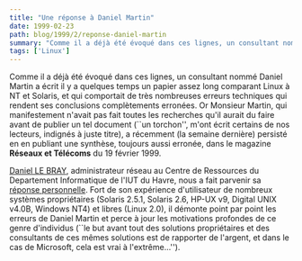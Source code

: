 ```yaml
---
title: "Une réponse à Daniel Martin"
date: 1999-02-23
path: blog/1999/2/reponse-daniel-martin
summary: "Comme il a déjà été évoqué dans ces lignes, un consultant nommé Daniel Martin a écrit il y a quelques temps un papier assez long comparant Linux à NT et Solaris, et qui comportait de très nombreuses erreurs techniques qui rendent ses conclusions complètements erronées."
tags: ['Linux']
---
```


<P>
Comme il a déjà été évoqué dans ces lignes, un consultant nommé Daniel
Martin a écrit il y a quelques temps un papier assez long comparant Linux
à NT et Solaris, et qui comportait de très nombreuses erreurs techniques
qui rendent ses conclusions complètements erronées. Or Monsieur Martin,
qui manifestement n'avait pas fait toutes les recherches qu'il aurait
du faire avant de publier un tel document (``un torchon'', m'ont écrit
certains de nos lecteurs, indignés à juste titre), a récemment (la semaine
dernière) persisté en en publiant une synthèse, toujours aussi erronée,
dans le magazine <B>Réseaux et Télécoms</B> du 19 février 1999.
</P>

<P>
<A HREF="mailto:lebray@iut.univ-lehavre.fr">Daniel LE BRAY</A>,
administrateur réseau au Centre de Ressources du Departement
Informatique de l'IUT du Havre, nous a fait parvenir sa <A HREF="http://www.linux-center.org/articles/9902/dan.txt">réponse
personnelle</A>. Fort de son expérience d'utilisateur de nombreux
systèmes propriétaires (Solaris 2.5.1, Solaris 2.6, HP-UX v9, Digital UNIX
v4.0B, Windows NT4) et libres (Linux 2.0), il démonte point par point
les erreurs de Daniel Martin et perce à jour les motivations profondes
de ce genre d'individus (``le but avant tout des solutions propriétaires
et des consultants de ces mêmes solutions est de rapporter de l'argent,
et dans le cas de Microsoft, cela est vrai à l'extrême...'').
</P>



